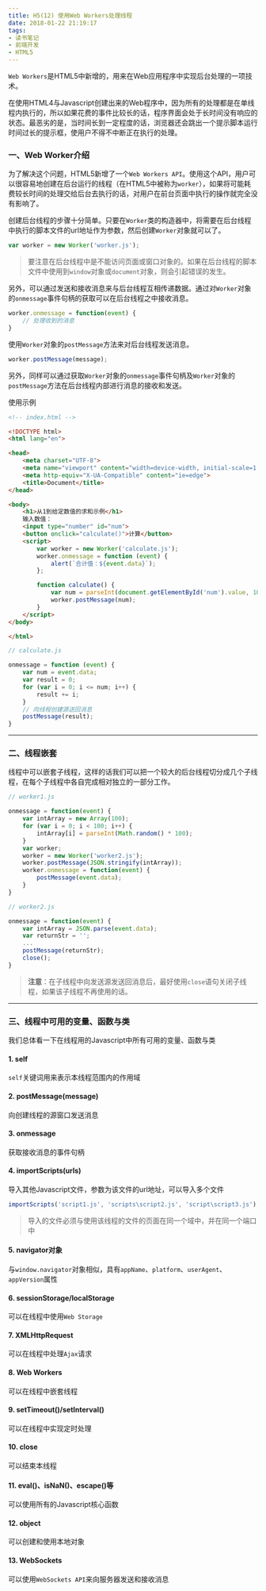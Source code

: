 ```yaml
---
title: H5(12) 使用Web Workers处理线程
date: 2018-01-22 21:19:17
tags:
- 读书笔记
- 前端开发
- HTML5
---
```


`Web Workers`是HTML5中新增的，用来在Web应用程序中实现后台处理的一项技术。

在使用HTML4与Javascript创建出来的Web程序中，因为所有的处理都是在单线程内执行的，所以如果花费的事件比较长的话，程序界面会处于长时间没有响应的状态。最恶劣的是，当时间长到一定程度的话，浏览器还会跳出一个提示脚本运行时间过长的提示框，使用户不得不中断正在执行的处理。

<!-- More -->

### 一、Web Worker介绍

为了解决这个问题，HTML5新增了一个`Web Workers API`。使用这个API，用户可以很容易地创建在后台运行的线程（在HTML5中被称为`worker`），如果将可能耗费较长时间的处理交给后台去执行的话，对用户在前台页面中执行的操作就完全没有影响了。

创建后台线程的步骤十分简单。只要在`Worker`类的构造器中，将需要在后台线程中执行的脚本文件的url地址作为参数，然后创建`Worker`对象就可以了。

```javascript
var worker = new Worker('worker.js');
```

> 要注意在后台线程中是不能访问页面或窗口对象的。如果在后台线程的脚本文件中使用到`window`对象或`document`对象，则会引起错误的发生。

另外，可以通过发送和接收消息来与后台线程互相传递数据。通过对`Worker`对象的`onmessage`事件句柄的获取可以在后台线程之中接收消息。

```javascript
worker.onmessage = function(event) {
    // 处理收到的消息
}
```

使用`Worker`对象的`postMessage`方法来对后台线程发送消息。

```javascript
worker.postMessage(message);
```

另外，同样可以通过获取`Worker`对象的`onmessage`事件句柄及`Worker`对象的`postMessage`方法在后台线程内部进行消息的接收和发送。


使用示例

```html
<!-- index.html -->

<!DOCTYPE html>
<html lang="en">

<head>
    <meta charset="UTF-8">
    <meta name="viewport" content="width=device-width, initial-scale=1.0">
    <meta http-equiv="X-UA-Compatible" content="ie=edge">
    <title>Document</title>
</head>

<body>
    <h1>从1到给定数值的求和示例</h1>
    输入数值：
    <input type="number" id="num">
    <button onclick="calculate()">计算</button>
    <script>
        var worker = new Worker('calculate.js');
        worker.onmessage = function (event) {
            alert(`合计值：${event.data}`);
        };

        function calculate() {
            var num = parseInt(document.getElementById('num').value, 10);
            worker.postMessage(num);
        }
    </script>
</body>

</html>
```

```javascript
// calculate.js

onmessage = function (event) {
    var num = event.data;
    var result = 0;
    for (var i = 0; i <= num; i++) {
        result += i;
    }
    // 向线程创建源送回消息
    postMessage(result);
}
```

---

### 二、线程嵌套

线程中可以嵌套子线程，这样的话我们可以把一个较大的后台线程切分成几个子线程，在每个子线程中各自完成相对独立的一部分工作。

```javascript
// worker1.js

onmessage = function(event) {
    var intArray = new Array(100);
    for (var i = 0; i < 100; i++) {
        intArray[i] = parseInt(Math.random() * 100);
    }
    var worker;
    worker = new Worker('worker2.js');
    worker.postMessage(JSON.stringify(intArray));
    worker.onmessage = function(event) {
        postMessage(event.data);
    }
}
```

```javascript
// worker2.js

onmessage = function(event) {
    var intArray = JSON.parse(event.data);
    var returnStr = '';
    ...
    postMessage(returnStr);
    close();
}
```

> **注意**：在子线程中向发送源发送回消息后，最好使用`close`语句关闭子线程，如果该子线程不再使用的话。

---

### 三、线程中可用的变量、函数与类

我们总体看一下在线程用的Javascript中所有可用的变量、函数与类

#### 1. self

`self`关键词用来表示本线程范围内的作用域

#### 2. postMessage(message)

向创建线程的源窗口发送消息

#### 3. onmessage

获取接收消息的事件句柄

#### 4. importScripts(urls)

导入其他Javascript文件，参数为该文件的url地址，可以导入多个文件

```javascript
importScripts('script1.js', 'scripts\script2.js', 'script\script3.js');
```

> 导入的文件必须与使用该线程的文件的页面在同一个域中，并在同一个端口中

#### 5. navigator对象

与`window.navigator`对象相似，具有`appName`、`platform`、`userAgent`、`appVersion`属性

#### 6. sessionStorage/localStorage

可以在线程中使用`Web Storage`

#### 7. XMLHttpRequest

可以在线程中处理`Ajax`请求

#### 8. Web Workers

可以在线程中嵌套线程

#### 9. setTimeout()/setInterval()

可以在线程中实现定时处理

#### 10. close

可以结束本线程

#### 11. eval()、isNaN()、escape()等

可以使用所有的Javascript核心函数

#### 12. object

可以创建和使用本地对象

#### 13. WebSockets

可以使用`WebSockets API`来向服务器发送和接收消息